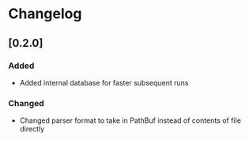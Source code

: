 # Changelog

## [0.2.0]

### Added

- Added internal database for faster subsequent runs

### Changed

- Changed parser format to take in PathBuf instead of contents of file directly
